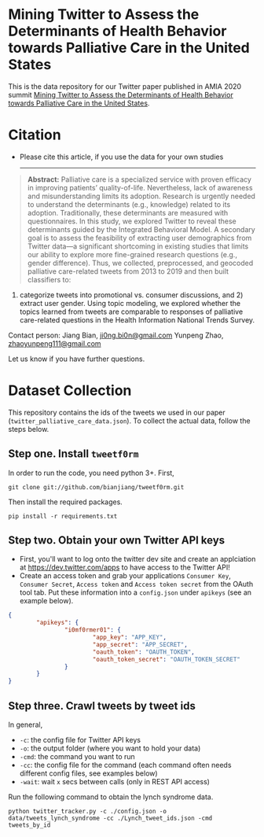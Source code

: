 # Mining Twitter to Assess the Determinants of Health Behavior towards Palliative Care in the United States

This is the data repository for our Twitter paper published in AMIA 2020 summit [Mining Twitter to Assess the Determinants of Health Behavior towards Palliative Care in the United States](https://arxiv.org/abs/1905.12469).
 
# Citation
* Please cite this article, if you use the data for your own studies
   * **

> **Abstract:** 
Palliative care is a specialized service with proven efficacy in improving patients’ quality-of-life. Nevertheless, lack
of awareness and misunderstanding limits its adoption. Research is urgently needed to understand the determinants
(e.g., knowledge) related to its adoption. Traditionally, these determinants are measured with questionnaires. In this
study, we explored Twitter to reveal these determinants guided by the Integrated Behavioral Model. A secondary goal
is to assess the feasibility of extracting user demographics from Twitter data—a significant shortcoming in existing
studies that limits our ability to explore more fine-grained research questions (e.g., gender difference). Thus, we
collected, preprocessed, and geocoded palliative care-related tweets from 2013 to 2019 and then built classifiers to:
1) categorize tweets into promotional vs. consumer discussions, and 2) extract user gender. Using topic modeling,
we explored whether the topics learned from tweets are comparable to responses of palliative care-related questions
in the Health Information National Trends Survey.

Contact person: Jiang Bian, ji0ng.bi0n@gmail.com
                Yunpeng Zhao, zhaoyunpeng111@gmail.com


Let us know if you have further questions.

# Dataset Collection
This repository contains the ids of the tweets we used in our paper (`twitter_palliative_care_data.json`).  To collect the actual data, follow the steps below.

## Step one. Install `tweetf0rm`

In order to run the code, you need python 3+. 
First, 
```
git clone git://github.com/bianjiang/tweetf0rm.git
```
Then install the required packages.
```
pip install -r requirements.txt
```

## Step two. Obtain your own Twitter API keys 

* First, you'll want to log onto the twitter dev site and create an applciation at https://dev.twitter.com/apps to have access to the Twitter API!
* Create an access token and grab your applications ``Consumer Key``, ``Consumer Secret``, ``Access token`` and ``Access token secret`` from the OAuth tool tab. Put these information into a ``config.json`` under ``apikeys`` (see an example below).

```json
{
        "apikeys": {
                "i0mf0rmer01": {
                        "app_key": "APP_KEY",
                        "app_secret": "APP_SECRET",
                        "oauth_token": "OAUTH_TOKEN",
                        "oauth_token_secret": "OAUTH_TOKEN_SECRET"
                }
        }
}

```

## Step three. Crawl tweets by tweet ids

In general,
* `-c`: the config file for Twitter API keys
* `-o`: the output folder (where you want to hold your data)
* `-cmd`: the command you want to run
* `-cc`: the config file for the command (each command often needs different config files, see examples below)
* `-wait`: wait `x` secs between calls (only in REST API access)

Run the following command to obtain the lynch syndrome data.
```
python twitter_tracker.py -c ./config.json -o data/tweets_lynch_syndrome -cc ./Lynch_tweet_ids.json -cmd tweets_by_id
```